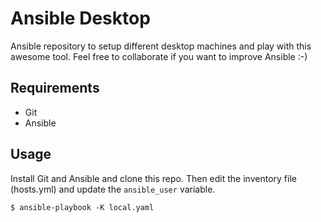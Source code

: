 # Ansible Desktop

Ansible repository to setup different desktop machines and play with this awesome tool. Feel free to collaborate if you want to improve Ansible :-)

## Requirements

- Git
- Ansible


## Usage
Install Git and Ansible and clone this repo. Then edit the inventory file (hosts.yml) and update the `ansible_user` variable.
```
$ ansible-playbook -K local.yaml
```